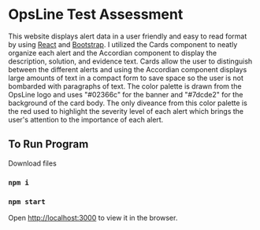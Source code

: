 # OpsLine Test Assessment

This website displays alert data in a user friendly and easy to read format by using [React](https://reactjs.org/) and [Bootstrap](https://react-bootstrap.github.io/). 
I utilized the Cards component to neatly organize each alert and the Accordian component to display the description, solution, and evidence text. 
Cards allow the user to distinguish between the different alerts and using the Accordian component displays large amounts of text in a compact form to save space so the user is not bombarded with paragraphs of text. 
The color palette is drawn from the OpsLine logo and uses "#02366c" for the banner and "#7dcde2" for the background of the card body. The only diveance from this color palette is the red used to highlight the severity level of each alert which brings the user's attention to the importance of each alert. 

## To Run Program

Download files 

### `npm i`
### `npm start`

Open [http://localhost:3000](http://localhost:3000) to view it in the browser.


